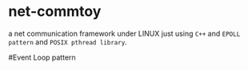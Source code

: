 # net-commtoy
a net communication framework under LINUX just using `C++` and `EPOLL pattern` and `POSIX pthread library`. 

#Event Loop pattern
